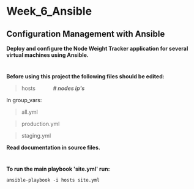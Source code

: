 # Week_6_Ansible
## Configuration Management with Ansible

__Deploy and configure the Node Weight Tracker application for several virtual machines using Ansible.__

#
__Before using this project the following files should be edited:__
>hosts &emsp;&emsp;&emsp;__*# nodes ip's*__

In group_vars:

>all.yml

>production.yml 

>staging.yml

__Read documentation in source files.__
#

__To run the main playbook 'site.yml' run:__

    ansible-playbook -i hosts site.yml
